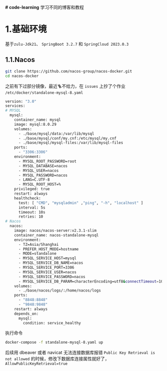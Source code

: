 **# code-learning**
学习不同的博客和教程
# 1.基础环境
基于`zulu-Jdk21`、 `SpringBoot 3.2.7` 和 `SpringCloud 2023.0.3`
## **1.1.Nacos**

```bash
git clone https://github.com/nacos-group/nacos-docker.git
cd nacos-docker
```

之前有下过部分镜像，最近🪜不给力，在 `issues` 上抄了个作业
`/etc/docker/standalone-mysql-8.yaml`

```bash
version: "3.0"
services:
# MYSQL
  mysql:
    container_name: mysql
    image: mysql:8.0.29
    volumes:
      - ./base/mysql/data:/var/lib/mysql
      - ./base/mysql/conf/my.cnf:/etc/mysql/my.cnf
      - ./base/mysql/mysql-files:/var/lib/mysql-files
    ports:
      - "3306:3306"
    environment:
      - MYSQL_ROOT_PASSWORD=root
      - MYSQL_DATABASE=nacos
      - MYSQL_USER=nacos
      - MYSQL_PASSWORD=nacos
      - LANG=C.UTF-8
      - MYSQL_ROOT_HOST=%
    privileged: true
    restart: always
    healthcheck:
      test: [ "CMD", "mysqladmin" ,"ping", "-h", "localhost" ]
      interval: 5s
      timeout: 10s
      retries: 10
# Nacos
  nacos:
    image: nacos/nacos-server:v2.3.1-slim
    container_name: nacos-standalone-mysql
    environment:
      - TZ=Asia/Shanghai
      - PREFER_HOST_MODE=hostname
      - MODE=standalone
      - MYSQL_SERVICE_HOST=mysql
      - MYSQL_SERVICE_DB_NAME=nacos
      - MYSQL_SERVICE_PORT=3306
      - MYSQL_SERVICE_USER=nacos
      - MYSQL_SERVICE_PASSWORD=nacos
      - MYSQL_SERVICE_DB_PARAM=characterEncoding=utf8&connectTimeout=1000&socketTimeout=3000&autoReconnect=true&useUnicode=true&useSSL=false&serverTimezone=Asia/Shanghai&allowPublicKeyRetrieval=true
    volumes:
      - ./base/nacos/logs/:/home/nacos/logs
    ports:
      - "8848:8848"
      - "9848:9848"
    restart: always
    depends_on:
      mysql:
        condition: service_healthy
```

执行命令

```bash
docker-compose -f standalone-mysql-8.yaml up
```

后续用 dbeaver 或者 navicat 无法连接数据库报错 `Public Key Retrieval is not allowed` 的时候，修改下数据库连接属性就好了，`AllowPublicKeyRetrieval=true`